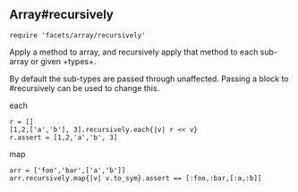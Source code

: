 ## Array#recursively

    require 'facets/array/recursively'

Apply a method to  array, and recursively apply that method to each sub-array
or given +types+.

By default the sub-types are passed through unaffected. Passing a block
to #recursively can be used to change this.

each

    r = []
    [1,2,['a','b'], 3].recursively.each{|v| r << v}
    r.assert = [1,2,'a','b', 3]
    
map

    arr = ['foo','bar',['a','b']]
    arr.recursively.map{|v| v.to_sym}.assert == [:foo,:bar,[:a,:b]]
